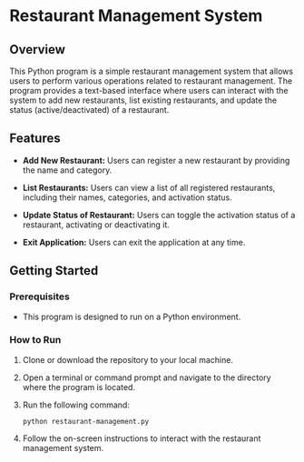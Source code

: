 # Restaurant Management System

## Overview

This Python program is a simple restaurant management system that allows users to perform various operations related to restaurant management. The program provides a text-based interface where users can interact with the system to add new restaurants, list existing restaurants, and update the status (active/deactivated) of a restaurant.

## Features

- **Add New Restaurant:** Users can register a new restaurant by providing the name and category.

- **List Restaurants:** Users can view a list of all registered restaurants, including their names, categories, and activation status.

- **Update Status of Restaurant:** Users can toggle the activation status of a restaurant, activating or deactivating it.

- **Exit Application:** Users can exit the application at any time.

## Getting Started

### Prerequisites

- This program is designed to run on a Python environment.

### How to Run

1. Clone or download the repository to your local machine.

2. Open a terminal or command prompt and navigate to the directory where the program is located.

3. Run the following command:

   ```
   python restaurant-management.py
   ```

4. Follow the on-screen instructions to interact with the restaurant management system.